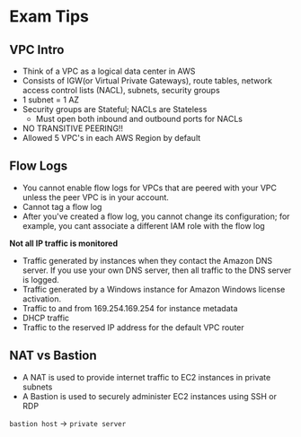 # Exam Tips

## VPC Intro

- Think of a VPC as a logical data center in AWS
- Consists of IGW(or Virtual Private Gateways), route tables, network access control lists (NACL), subnets, security groups
- 1 subnet = 1 AZ
- Security groups are Stateful; NACLs are Stateless
  - Must open both inbound and outbound ports for NACLs
- NO TRANSITIVE PEERING!!
- Allowed 5 VPC's in each AWS Region by default

## Flow Logs

- You cannot enable flow logs for VPCs that are peered with your VPC unless the peer VPC is in your account.
- Cannot tag a flow log
- After you've created a flow log, you cannot change its configuration; for example, you cant associate a different IAM role with the flow log

**Not all IP traffic is monitored**

- Traffic generated by instances when they contact the Amazon DNS server. If you use your own DNS server, then all traffic to the DNS server is logged.
- Traffic generated by a Windows instance for Amazon Windows license activation.
- Traffic to and from 169.254.169.254 for instance metadata
- DHCP traffic
- Traffic to the reserved IP address for the default VPC router

## NAT vs Bastion

- A NAT is used to provide internet traffic to EC2 instances in private subnets
- A Bastion is used to securely administer EC2 instances using SSH or RDP

`bastion host`  ->   `private server`

